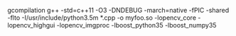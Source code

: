 gcompilation
g++ -std=c++11 -O3 -DNDEBUG -march=native -fPIC -shared -flto -I/usr/include/python3.5m *.cpp -o myfoo.so -lopencv_core -lopencv_highgui -lopencv_imgproc -lboost_python35 -lboost_numpy35

